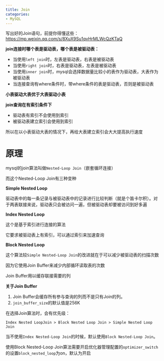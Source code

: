 ```yaml
---
title: Join
categories: 
- MySQL
---
```


写出好的Join语句，前提你得懂这些：https://mp.weixin.qq.com/s/8XuX9Su1qvHrMLWcQzKTaQ

**join连接时哪个表是驱动表，哪个表是被驱动表：**

- 当使用`left join`时，左表是驱动表，右表是被驱动表
- 当使用`right join`时，右表是驱动表，左表是被驱动表
- 当使用`inner join`时，mysql会选择数据量比较小的表作为驱动表，大表作为被驱动表
- 当连接查询有where条件时，带where条件的表是驱动表，否则是被驱动表

**小表驱动大表优于大表驱动小表**

**join查询在有索引条件下**

- 驱动表有索引不会使用到索引
- 被驱动表建立索引会使用到索引

所以在以小表驱动大表的情况下，再给大表建立索引会大大提高执行速度

# 原理

mysql的join算法叫做`Nested-Loop Join`（嵌套循环连接）

而这个Nested-Loop Join有三种变种

**Simple Nested Loop**

驱动表中的每一条记录与被驱动表中的记录进行比较判断（就是个笛卡尔积）。对于两表联接来说，驱动表只会被访问一遍，但被驱动表却要被访问到好多遍

**Index Nested Loop**

这个是基于索引进行连接的算法

它要求被驱动表上有索引，可以通过索引来加速查询

**Block Nested Loop**

这个算法较`Simple Nested-Loop Join`的改进就在于可以减少被驱动表的扫描次数

因为它使用Join Buffer来减少内部循环读取表的次数

Join Buffer用以缓存联接需要的列

**关于Join Buffer**

1. Join Buffer会缓存所有参与查询的列而不是只有Join的列。
2. `join_buffer_size`的默认值是256K

在选择Join算法时，会有优先级：

```
Index Nested LoopJoin > Block Nested Loop Join > Simple Nested Loop Join
```

当不使用`Index Nested-Loop Join`的时候，默认使用`Block Nested-Loop Join`。

使用Block Nested-Loop Join算法需要开启优化器管理配置的`optimizer_switch`的设置`block_nested_loop`为on，默认为开启

